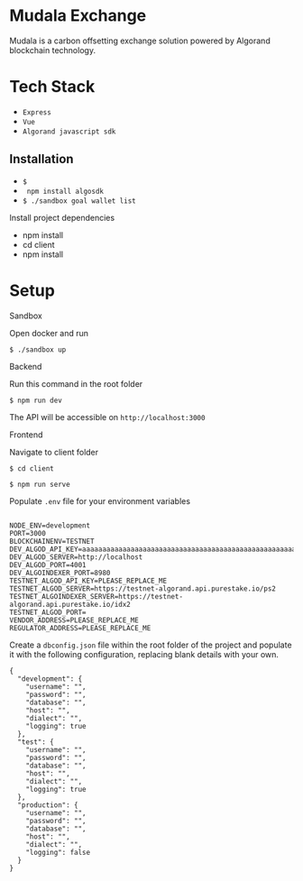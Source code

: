 # Mudala Exchange

Mudala is a carbon offsetting exchange solution powered by Algorand blockchain technology.

# Tech Stack

* `Express`
* `Vue`
* `Algorand javascript sdk`

## Installation

- `$ `
- ` npm install algosdk`
- `$ ./sandbox goal wallet list`

Install project dependencies

- npm install
- cd client
- npm install

# Setup

Sandbox

Open docker and run

`$ ./sandbox up`

Backend

Run this command in the root folder

`$ npm run dev`

The API will be accessible on `http://localhost:3000`

Frontend

Navigate to client folder

`$ cd client`

`$ npm run serve`

Populate `.env` file for your environment variables

```

NODE_ENV=development
PORT=3000
BLOCKCHAINENV=TESTNET
DEV_ALGOD_API_KEY=aaaaaaaaaaaaaaaaaaaaaaaaaaaaaaaaaaaaaaaaaaaaaaaaaaaaaaaaaaaaaaaa
DEV_ALGOD_SERVER=http://localhost
DEV_ALGOD_PORT=4001
DEV_ALGOINDEXER_PORT=8980
TESTNET_ALGOD_API_KEY=PLEASE_REPLACE_ME
TESTNET_ALGOD_SERVER=https://testnet-algorand.api.purestake.io/ps2
TESTNET_ALGOINDEXER_SERVER=https://testnet-algorand.api.purestake.io/idx2
TESTNET_ALGOD_PORT=
VENDOR_ADDRESS=PLEASE_REPLACE_ME
REGULATOR_ADDRESS=PLEASE_REPLACE_ME

```

Create a `dbconfig.json` file within the root folder of the project and populate it with the following configuration, replacing blank details with your own.

```
{
  "development": {
    "username": "",
    "password": "",
    "database": "",
    "host": "",
    "dialect": "",
    "logging": true
  },
  "test": {
    "username": "",
    "password": "",
    "database": "",
    "host": "",
    "dialect": "",
    "logging": true
  },
  "production": {
    "username": "",
    "password": "",
    "database": "",
    "host": "",
    "dialect": "",
    "logging": false
  }
}
```
